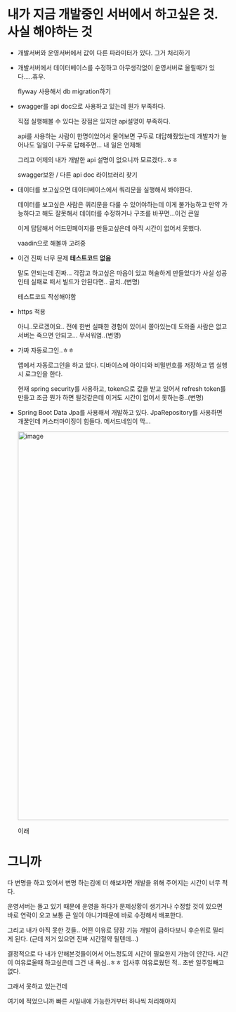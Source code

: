 # 내가 지금 개발중인 서버에서 하고싶은 것. 사실 해야하는 것
- 개발서버와 운영서버에서 값이 다른 파라미터가 있다. 그거 처리하기
- 개발서버에서 데이터베이스를 수정하고 아무생각없이 운영서버로 올릴때가 있다.....휴우.

  flyway 사용해서 db migration하기
- swagger를 api doc으로 사용하고 있는데 뭔가 부족하다.
  
  직접 실행해볼 수 있다는 장점은 있지만 api설명이 부족하다.
  
  api를 사용하는 사람이 한명이었어서 물어보면 구두로 대답해줬었는데 개발자가 늘어나도 일일이 구두로 답해주면... 내 일은 언제해
  
  그리고 어제의 내가 개발한 api 설명이 없으니까 모르겠다..ㅎㅎ
  
  swagger보완 / 다른 api doc 라이브러리 찾기
- 데이터를 보고싶으면 데이터베이스에서 쿼리문을 실행해서 봐야한다.
  
  데이터를 보고싶은 사람은 쿼리문을 다룰 수 있어야하는데 이게 불가능하고 만약 가능하다고 해도 잘못해서 데이터를 수정하거나 구조를 바꾸면...이건 큰일
  
  이게 답답해서 어드민페이지를 만들고싶은데 아직 시간이 없어서 못했다.
  
  vaadin으로 해볼까 고려중
- 이건 진짜 너무 문제 **테스트코드 없음**
  
  말도 안되는데 진짜... 각잡고 하고싶은 마음이 있고 허술하게 만들었다가 사실 성공인테 실패로 떠서 빌드가 안된다면.. 골치..(변명)
  
  테스트코드 작성해야함
- https 적용
  
  아니..모르겠어요.. 전에 한번 실패한 경험이 있어서 쫄아있는데 도와줄 사람은 없고 서버는 죽으면 안되고... 무서워염..(변명)
- 가짜 자동로그인..ㅎㅎ
  
  앱에서 자동로그인을 하고 있다. 디바이스에 아이디와 비밀번호를 저장하고 앱 실행시 로그인을 한다.
  
  현재 spring security를 사용하고, token으로 값을 받고 있어서 refresh token를 만들고 조금 뭔가 하면 될것같은데 이거도 시간이 없어서 못하는중..(변명)
- Spring Boot Data Jpa를 사용해서 개발하고 있다. JpaRepository를 사용하면 개꿀인데 커스터마이징이 힘들다. 메서드네임이 막...
  
  <img width="886" alt="image" src="https://user-images.githubusercontent.com/60127173/157212215-45499437-cc99-48a9-a89e-2269b9800af2.png">
  
  이래

# 그니까
다 변명을 하고 있어서 변명 하는김에 더 해보자면 개발을 위해 주어지는 시간이 너무 적다.

운영서버는 돌고 있기 때문에 운영을 하다가 문제상황이 생기거나 수정할 것이 있으면 바로 연락이 오고 보통 큰 일이 아니기때문에 바로 수정해서 배포한다. 

그리고 내가 아직 못한 것들.. 어떤 이유로 당장 기능 개발이 급하다보니 후순위로 밀리게 된다. (근데 저거 있으면 진짜 시간절약 될텐데...)

결정적으로 다 내가 안해본것들이어서 어느정도의 시간이 필요한지 가늠이 안간다. 시간이 여유로울때 하고싶은데 
그건 내 욕심..ㅎㅎ 입사후 여유로웠던 적.. 초반 일주일빼고 없다.

그래서 못하고 있는건데

여기에 적었으니까 빠른 시일내에 가능한거부터 하나씩 처리해야지
